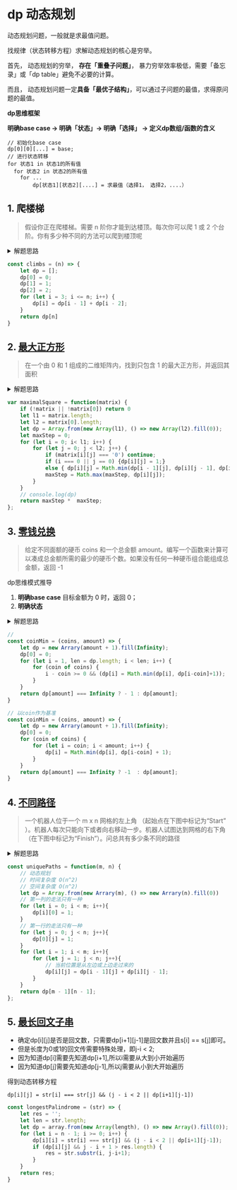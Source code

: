 <!-- 
<details>
<summary>解题思路</summary>


</details>
-->

# dp 动态规划
动态规划问题，一般就是求最值问题。

找规律（状态转移方程）求解动态规划的核心是穷举。

首先，
    动态规划的穷举， **存在「重叠子问题」**， 暴力穷举效率极低，需要「备忘录」或「dp table」避免不必要的计算。

而且，
    动态规划问题一定**具备「最优子结构」**，可以通过子问题的最值，求得原问题的最值。

**dp思维框架**

**明确base case -> 明确「状态」-> 明确「选择」 -> 定义dp数组/函数的含义**

```
// 初始化base case
dp[0][0][...] = base;
// 进行状态转移
for 状态1 in 状态1的所有值
  for 状态2 in 状态2的所有值
    for ...
        dp[状态1][状态2][....] = 求最值（选择1， 选择2，....）
```

## 1. 爬楼梯
> 假设你正在爬楼梯。需要 n 阶你才能到达楼顶。每次你可以爬 1 或 2 个台阶。你有多少种不同的方法可以爬到楼顶呢

<details>
<summary>解题思路</summary>

1. 第n阶梯，可以是从第 n-1 || n-2 阶梯跨上去的。
2. dp[n] = dp[n - 1] + dp[n-2]
</details>

```js
const climbs = (n) => {
    let dp = [];
    dp[0] = 0;
    dp[1] = 1;
    dp[2] = 2;
    for (let i = 3; i <= n; i++) {
        dp[i] = dp[i - 1] + dp[i - 2];
    }
    return dp[n]
}
```

## 2. [最大正方形](https://leetcode-cn.com/problems/maximal-square/)
> 在一个由 0 和 1 组成的二维矩阵内，找到只包含 1 的最大正方形，并返回其面积

<details>
<summary>解题思路</summary>
1. 找出最大正方形 => 找出最大边长
2. dp[i][j] 已（i, j）为又顶点，所能形成的最大边长。
3. maxLengt保存最大的边长

</details>

```js
var maximalSquare = function(matrix) {
    if (!matrix || !matrix[0]) return 0
    let l1 = matrix.length;
    let l2 = matrix[0].length;
    let dp = Array.from(new Array(l1), () => new Array(l2).fill(0));
    let maxStep = 0;
    for (let i = 0; i< l1; i++) {
        for (let j = 0; j < l2; j++) {
            if (matrix[i][j] === '0') continue;
            if (i === 0 || j == 0) {dp[i][j] = 1;}
            else { dp[i][j] = Math.min(dp[i - 1][j], dp[i][j - 1], dp[i - 1][j - 1]) + 1 }
            maxStep = Math.max(maxStep, dp[i][j]);
        }
    }
    // console.log(dp)
    return maxStep *  maxStep;
};
```

## 3. [零钱兑换](https://leetcode-cn.com/problems/coin-change/)
> 给定不同面额的硬币 coins 和一个总金额 amount。编写一个函数来计算可以凑成总金额所需的最少的硬币个数。如果没有任何一种硬币组合能组成总金额，返回 -1

dp思维模式推导

1. **明确base case** 目标金额为 0 时，返回 0；
2. **明确状态**

<details>
<summary>解题思路</summary>
 1. core  dp[i] = Math.min(dp[i], dp[i - coin] + 1);

</details>

```js
// 
const coinMin = (coins, amount) => {
    let dp = new Arrary(amount + 1).fill(Infinity);
    dp[0] = 0;
    for (let i = 1, len = dp.length; i < len; i++) {
        for (coin of coins) {
            i - coin >= 0 && (dp[i] = Math.min(dp[i], dp[i-coin]+1));
        }
    }
    return dp[amount] === Infinity ? - 1 : dp[amount];
}

// 以coin作为基准
const coinMin = (coins, amount) => {
    let dp = new Arrary(amount + 1).fill(Infinity);
    dp[0] = 0;
    for (coin of coins) {
        for (let i = coin; i < amount; i++) {
            dp[i] = Math.min(dp[i], dp[i-coin] + 1);
        }
    }
    return dp[amount] === Infinity ? -1  : dp[amount];
}
```

## 4. [不同路径](https://leetcode-cn.com/problems/unique-paths/)
> 一个机器人位于一个 m x n 网格的左上角 （起始点在下图中标记为“Start” ）。机器人每次只能向下或者向右移动一步。机器人试图达到网格的右下角（在下图中标记为“Finish”）。问总共有多少条不同的路径

<details>
<summary>解题思路</summary>


</details>

```js
const uniquePaths = function(m, n) {
    // 动态规划
    // 时间复杂度 O(n^2)
    // 空间复杂度 O(n^2)
    let dp = Array.from(new Arrary(m), () => new Arrary(n).fill(0))
    // 第一列的走法只有一种
    for (let i = 0; i < m; i++){
        dp[i][0] = 1;
    }
    // 第一行的走法只有一种
    for (let j = 0; j < n; j++){
        dp[0][j] = 1;
    }
    for (let i = 1; i < m; i++){
        for (let j = 1; j < n; j++){
            // 当前位置是从左边或上边走过来的
            dp[i][j] = dp[i - 1][j] + dp[i][j - 1];
        }
    }
    return dp[m - 1][n - 1];
};
```


## 5. [最长回文子串](https://leetcode-cn.com/problems/longest-palindromic-substring/)
- 确定dp[i][j]是否是回文数，只需要dp[i+1][j-1]是回文数并且s[i] == s[j]即可。
- 但是长度为0或1的回文传需要特殊处理，即j-i < 2;
- 因为知道dp[i]需要先知道dp[i+1],所以i需要从大到小开始遍历
- 因为知道dp[j]需要先知道dp[j-1],所以j需要从小到大开始遍历

得到动态转移方程

`dp[i][j] = str[i] === str[j] && (j - i < 2 || dp[i+1][j-1])`

```js
const longestPalindrome = (str) => {
    let res = '';
    let len = str.length;
    let dp = array.from(new Array(length), () => new Array().fill(0));
    for (let i = n - 1; i >= 0; i++) {
        dp[i][i] = str[i] === str[j] && (j - i < 2 || dp[i+1][j-1]);
        if (dp[i][j] && j - i + 1 > res.length) {
            res = str.substr(i, j-i+1);
        }
    }
    return res;
}
```

## 

